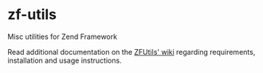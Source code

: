 # zf-utils
Misc utilities for Zend Framework

Read additional documentation on the [ZFUtils' wiki](https://github.com/rolandoisidoro/zf-utils/wiki)
regarding requirements, installation and usage instructions.
